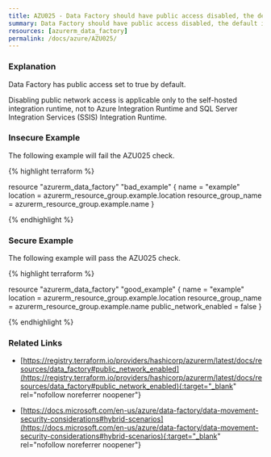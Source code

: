 ```yaml
---
title: AZU025 - Data Factory should have public access disabled, the default is enabled.
summary: Data Factory should have public access disabled, the default is enabled. 
resources: [azurerm_data_factory] 
permalink: /docs/azure/AZU025/
---
```

### Explanation


Data Factory has public access set to true by default.

Disabling public network access is applicable only to the self-hosted integration runtime, not to Azure Integration Runtime and SQL Server Integration Services (SSIS) Integration Runtime.



### Insecure Example

The following example will fail the AZU025 check.

{% highlight terraform %}

resource "azurerm_data_factory" "bad_example" {
  name                = "example"
  location            = azurerm_resource_group.example.location
  resource_group_name = azurerm_resource_group.example.name
}

{% endhighlight %}



### Secure Example

The following example will pass the AZU025 check.

{% highlight terraform %}

resource "azurerm_data_factory" "good_example" {
  name                = "example"
  location            = azurerm_resource_group.example.location
  resource_group_name = azurerm_resource_group.example.name
  public_network_enabled = false
}

{% endhighlight %}



### Related Links


- [https://registry.terraform.io/providers/hashicorp/azurerm/latest/docs/resources/data_factory#public_network_enabled](https://registry.terraform.io/providers/hashicorp/azurerm/latest/docs/resources/data_factory#public_network_enabled){:target="_blank" rel="nofollow noreferrer noopener"}

- [https://docs.microsoft.com/en-us/azure/data-factory/data-movement-security-considerations#hybrid-scenarios](https://docs.microsoft.com/en-us/azure/data-factory/data-movement-security-considerations#hybrid-scenarios){:target="_blank" rel="nofollow noreferrer noopener"}


